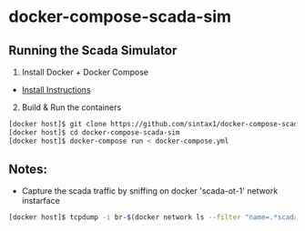 # docker-compose-scada-sim

## Running the Scada Simulator

1. Install Docker + Docker Compose
+ [Install Instructions](https://docs.docker.com/compose/install/)

2. Build & Run the containers
```bash
[docker host]$ git clone https://github.com/sintax1/docker-compose-scada-sim.git
[docker host]$ cd docker-compose-scada-sim
[docker host]$ docker-compose run < docker-compose.yml
```

## Notes:
- Capture the scada traffic by sniffing on docker 'scada-ot-1' network instarface
```bash
[docker host]$ tcpdump -i br-$(docker network ls --filter "name=.*scada-ot-1" --format "{{.ID}}")
```
